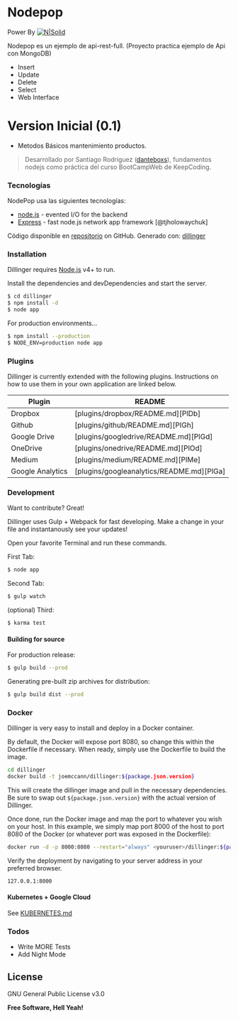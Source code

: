 # Nodepop
Power By
[![N|Solid](https://divioag2017-live-e9fe0b8244c24280878375-8ae4759.divio-media.net/filer_public_thumbnails/filer_public/c6/bf/c6bf8cc8-22cc-44ff-a142-bb1201a27617/nodejs-logo-small.png__800x450_q90_crop_subsampling-2.png)](https://nodejs.org/es/)

Nodepop es un ejemplo de api-rest-full. (Proyecto practica ejemplo de Api con MongoDB)

  - Insert
  - Update
  - Delete
  - Select
  - Web Interface

# Version Inicial (0.1)

  - Metodos Básicos mantenimiento productos.
 
> Desarrollado por Santiago Rodríguez ([danteboxs]), fundamentos 
> nodejs como práctica del curso BootCampWeb de KeepCoding.
### Tecnologías

NodePop usa las siguientes tecnologías:

* [node.js] - evented I/O for the backend
* [Express] - fast node.js network app framework [@tjholowaychuk]

Código disponible en [repositorio][nodepop] on GitHub.
Generado con: [dillinger]

### Installation

Dillinger requires [Node.js](https://nodejs.org/) v4+ to run.

Install the dependencies and devDependencies and start the server.

```sh
$ cd dillinger
$ npm install -d
$ node app
```

For production environments...

```sh
$ npm install --production
$ NODE_ENV=production node app
```

### Plugins

Dillinger is currently extended with the following plugins. Instructions on how to use them in your own application are linked below.

| Plugin | README |
| ------ | ------ |
| Dropbox | [plugins/dropbox/README.md][PlDb] |
| Github | [plugins/github/README.md][PlGh] |
| Google Drive | [plugins/googledrive/README.md][PlGd] |
| OneDrive | [plugins/onedrive/README.md][PlOd] |
| Medium | [plugins/medium/README.md][PlMe] |
| Google Analytics | [plugins/googleanalytics/README.md][PlGa] |


### Development

Want to contribute? Great!

Dillinger uses Gulp + Webpack for fast developing.
Make a change in your file and instantanously see your updates!

Open your favorite Terminal and run these commands.

First Tab:
```sh
$ node app
```

Second Tab:
```sh
$ gulp watch
```

(optional) Third:
```sh
$ karma test
```
#### Building for source
For production release:
```sh
$ gulp build --prod
```
Generating pre-built zip archives for distribution:
```sh
$ gulp build dist --prod
```
### Docker
Dillinger is very easy to install and deploy in a Docker container.

By default, the Docker will expose port 8080, so change this within the Dockerfile if necessary. When ready, simply use the Dockerfile to build the image.

```sh
cd dillinger
docker build -t joemccann/dillinger:${package.json.version}
```
This will create the dillinger image and pull in the necessary dependencies. Be sure to swap out `${package.json.version}` with the actual version of Dillinger.

Once done, run the Docker image and map the port to whatever you wish on your host. In this example, we simply map port 8000 of the host to port 8080 of the Docker (or whatever port was exposed in the Dockerfile):

```sh
docker run -d -p 8000:8080 --restart="always" <youruser>/dillinger:${package.json.version}
```

Verify the deployment by navigating to your server address in your preferred browser.

```sh
127.0.0.1:8000
```

#### Kubernetes + Google Cloud

See [KUBERNETES.md](https://github.com/joemccann/dillinger/blob/master/KUBERNETES.md)


### Todos

 - Write MORE Tests
 - Add Night Mode

License
----

GNU General Public License v3.0


**Free Software, Hell Yeah!**

[//]: # (These are reference links used in the body of this note and get stripped out when the markdown processor does its job. There is no need to format nicely because it shouldn't be seen. Thanks SO - http://stackoverflow.com/questions/4823468/store-comments-in-markdown-syntax)


   [danteboxs]: <https://github.com/Danteboxs/>
   [nodepop]: <https://github.com/Danteboxs/PracticaWEBAPI>
   [dillinger]: <https://dillinger.io/>
   [express]: <http://expressjs.com>
   [node.js]: <http://nodejs.org>